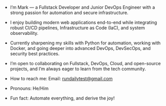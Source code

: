 - I’m Mark — a Fullstack Developer and Junior DevOps Engineer with a strong passion for automation and secure infrastructure.

- I enjoy building modern web applications end-to-end while integrating robust CI/CD pipelines, Infrastructure as Code (IaC), and system observability.

- Currently sharpening my skills with Python for automation, working with Docker, and going deeper into advanced DevOps, DevSecOps, and security best practices.

-  I’m open to collaborating on Fullstack, DevOps, Cloud, and open-source projects, and I’m always eager to learn from the tech community.

-  How to reach me:
Email: rundailytest@gmail.com

- Pronouns: He/Him

-  Fun fact: Automate everything, and derive the joy!

<!---
codest40/codest40 is a ✨ special ✨ repository because its `README.md` (this file) appears on your GitHub profile.
You can click the Preview link to take a look at your changes.
--->
